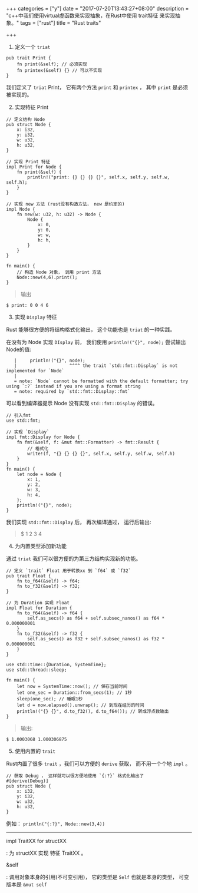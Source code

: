 +++
categories = ["y"]
date = "2017-07-20T13:43:27+08:00"
description = "c++中我们使用virtual虚函数来实现抽象，在Rust中使用 trait特征 来实现抽象。"
tags = ["rust"]
title = "Rust traits"

+++


1. 定义一个 `triat`

```
pub trait Print {
    fn print(&self); // 必须实现
    fn printex(&self) {} // 可以不实现
}
```

我们定义了 `triat` Print， 它有两个方法 `print` 和 `printex` ， 其中 `print` 是必须被实现的。

2. 实现特征 Print

```
// 定义结构 Node
pub struct Node {
    x: i32,
    y: i32,
    w: u32,
    h: u32,
}

// 实现 Print 特征
impl Print for Node {
    fn print(&self) {
        println!("print: {} {} {} {}", self.x, self.y, self.w, self.h);
    }
}

// 实现 new 方法 (rust没有构造方法， new 是约定的)
impl Node {
    fn new(w: u32, h: u32) -> Node {
        Node {
            x: 0,
            y: 0,
            w: w,
            h: h,
        }
    }
}

fn main() {
    // 构造 Node 对象， 调用 print 方法
    Node::new(4,6).print();
}
```

> 输出
```
$ print: 0 0 4 6
```  


3. 实现 `Display` 特征

Rust 能够很方便的将结构格式化输出， 这个功能也是 `triat` 的一种实践。

在没有为 Node 实现 `DIsplay` 前， 我们使用 `println!("{}", node);` 尝试输出Node的值:

>
```
   |     println!("{}", node);
   |                    ^^^^ the trait `std::fmt::Display` is not implemented for `Node`
   |
   = note: `Node` cannot be formatted with the default formatter; try using `:?` instead if you are using a format string
   = note: required by `std::fmt::Display::fmt`
```
可以看到编译器提示 Node 没有实现 `std::fmt::Display` 的错误。


```
// 引入fmt
use std::fmt;

// 实现 `Display`
impl fmt::Display for Node {
    fn fmt(&self, f: &mut fmt::Formatter) -> fmt::Result {
        // 格式化
        write!(f, "{} {} {} {}", self.x, self.y, self.w, self.h)
    }
}
fn main() {
    let node = Node {
        x: 1,
        y: 2,
        w: 3,
        h: 4,
    };
    println!("{}", node);
}
```
我们实现 `std::fmt::Display` 后， 再次编译通过， 运行后输出:
> $ 1 2 3 4

4. 为内置类型添加新功能

通过 `triat` 我们可以很方便的为第三方结构实现新的功能。

```
// 定义 `trait` Float 用于转换xx 到 `f64` 或 `f32`
pub trait Float {
    fn to_f64(&self) -> f64;
    fn to_f32(&self) -> f32;
}

// 为 Duration 实现 Float
impl Float for Duration {
    fn to_f64(&self) -> f64 {
        self.as_secs() as f64 + self.subsec_nanos() as f64 * 0.000000001
    }
    fn to_f32(&self) -> f32 {
        self.as_secs() as f32 + self.subsec_nanos() as f32 * 0.000000001
    }
}

```

```
use std::time::{Duration, SystemTime};
use std::thread::sleep;

fn main() {
    let now = SystemTime::now(); // 保存当前时间
    let one_sec = Duration::from_secs(1); // 1秒
    sleep(one_sec); // 睡眠1秒
    let d = now.elapsed().unwrap(); // 到现在经历的时间
    println!("{} {}", d.to_f32(), d.to_f64()); // 转成浮点数输出
}
```

> 输出:
```
$ 1.0003068 1.000306875
```


5. 使用内置的 `trait`

Rust内置了很多 `trait` ，我们可以方便的 `derive` 获取， 而不用一个个地 `impl` 。

```
// 获取 Debug ， 这样就可以很方便地使用 `{:?}` 格式化输出了
#[derive(Debug)]
pub struct Node {
    x: i32,
    y: i32,
    w: u32,
    h: u32,
}
```

例如： `println("{:?}", Node::new(3,4))`

--------------

impl TraitXX for structXX

: 为 structXX 实现 特征 TraitXX 。


&self

: 调用对象本身的引用(不可变引用)， 它的类型是 `Self` 也就是本身的类型， 可变版本是 `&mut self`